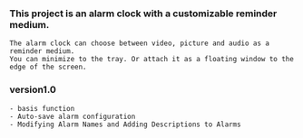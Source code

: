 ### This project is an alarm clock with a customizable reminder medium.
    The alarm clock can choose between video, picture and audio as a reminder medium.
    You can minimize to the tray. Or attach it as a floating window to the edge of the screen.


### version1.0
    - basis function
    - Auto-save alarm configuration
    - Modifying Alarm Names and Adding Descriptions to Alarms
